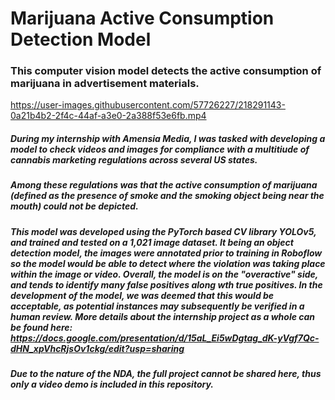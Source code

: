 # Marijuana Active Consumption Detection Model
### This computer vision model detects the active consumption of marijuana in advertisement materials.
https://user-images.githubusercontent.com/57726227/218291143-0a21b4b2-2f4c-44af-a3e0-2a388f53e6fb.mp4
##### During my internship with Amensia Media, I was tasked with developing a model to check videos and images for compliance with a multitiude of cannabis marketing regulations across several US states. 
##### Among these regulations was that the active consumption of marijuana (defined as the presence of smoke and the smoking object being near the mouth) could not be depicted.
##### This model was developed using the PyTorch based CV library YOLOv5, and trained and tested on a 1,021 image dataset. It being an object detection model, the images were annotated prior to training in Roboflow so the model would be able to detect where the violation was taking place within the image or video. Overall, the model is on the "overactive" side, and tends to identify many false positives along wth true positives. In the development of the model, we was deemed that this would be acceptable, as potential instances may subsequently be verified in a human review. More details about the internship project as a whole can be found here: https://docs.google.com/presentation/d/15aL_Ei5wDgtag_dK-yVgf7Qc-dHN_xpVhcRjsOv1ckg/edit?usp=sharing
##### Due to the nature of the NDA, the full project cannot be shared here, thus only a video demo is included in this repository.
